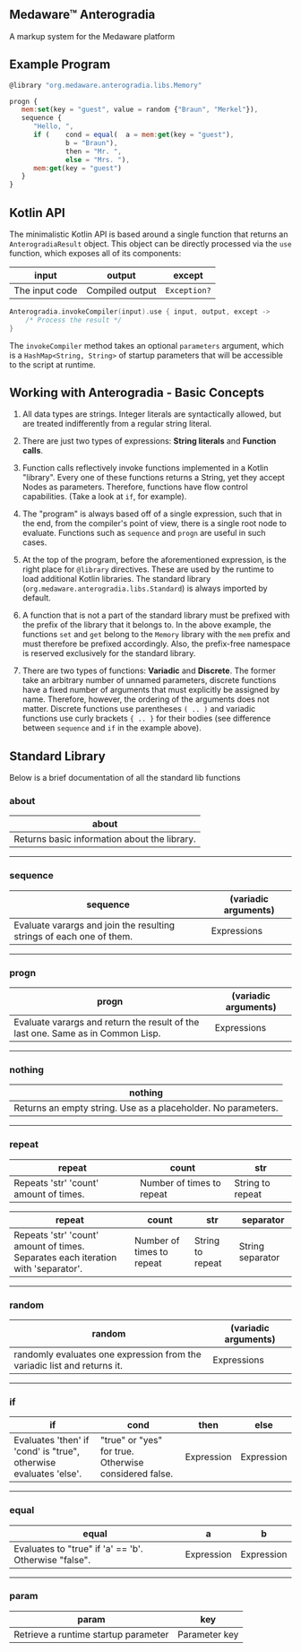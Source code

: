 ## Medaware&trade; Anterogradia

A markup system for the Medaware platform

## Example Program

```js
@library "org.medaware.anterogradia.libs.Memory"

progn {
   mem:set(key = "guest", value = random {"Braun", "Merkel"}),
   sequence {
      "Hello, ",
      if (    cond = equal(  a = mem:get(key = "guest"), 
              b = "Braun"),
              then = "Mr. ",
              else = "Mrs. "),
      mem:get(key = "guest")
   }
}
```

## Kotlin API

The minimalistic Kotlin API is based around a single function that returns an `AnterogradiaResult` object.
This object can be directly processed via the `use` function, which exposes all of its components:

| input          | output          | except       |
|----------------|-----------------|--------------|
| The input code | Compiled output | `Exception?` |

```kotlin
Anterogradia.invokeCompiler(input).use { input, output, except ->
    /* Process the result */
}
```

The `invokeCompiler` method takes an optional `parameters` argument, which is a `HashMap<String, String>` of
startup parameters that will be accessible to the script at runtime.

## Working with Anterogradia - Basic Concepts

1) All data types are strings. Integer literals are syntactically allowed,
   but are treated indifferently from a regular string literal.

2) There are just two types of expressions: **String literals** and **Function calls**.

3) Function calls reflectively invoke functions implemented in a Kotlin "library". Every one of these
   functions returns a String, yet they accept Nodes as parameters. Therefore, functions have flow control
   capabilities. (Take a look at `if`, for example).

4) The "program" is always based off of a single expression, such that in the end, from the compiler's point of view,
   there is a single root node to evaluate. Functions such as `sequence` and `progn` are useful in such cases.

5) At the top of the program, before the aforementioned expression, is the right place for `@library` directives. These
   are used by the runtime
   to load additional Kotlin libraries. The standard library (`org.medaware.anterogradia.libs.Standard`) is always
   imported by default.

6) A function that is not a part of the standard library must be prefixed with the prefix of the library that it belongs
   to. In the above example,
   the functions `set` and `get` belong to the `Memory` library with the `mem` prefix and must therefore be prefixed
   accordingly. Also, the prefix-free
   namespace is reserved exclusively for the standard library.

7) There are two types of functions: **Variadic** and **Discrete**. The former take an arbitrary number of unnamed
   parameters, discrete functions
   have a fixed number of arguments that must explicitly be assigned by name. Therefore, however, the ordering of the
   arguments does not matter.
   Discrete functions use parentheses `( .. )` and variadic functions use curly brackets `{ .. }` for their bodies (see
   difference between `sequence` and `if`
   in the example above).

## Standard Library

Below is a brief documentation of all the standard lib functions

### about

| about                                        |
|----------------------------------------------|
| Returns basic information about the library. |

---

### sequence

| sequence                                                             | (variadic arguments) |
|----------------------------------------------------------------------|----------------------|
| Evaluate varargs and join the resulting strings of each one of them. | Expressions          |

---

### progn

| progn                                                                           | (variadic arguments) |
|---------------------------------------------------------------------------------|----------------------|
| Evaluate varargs and return the result of the last one. Same as in Common Lisp. | Expressions          |

---

### nothing

| nothing                                                       |
|---------------------------------------------------------------|
| Returns an empty string. Use as a placeholder. No parameters. |

---

### repeat

| repeat                                 | count                     | str              |
|----------------------------------------|---------------------------|------------------|
| Repeats 'str' 'count' amount of times. | Number of times to repeat | String to repeat |

| repeat                                                                            | count                     | str              | separator        |
|-----------------------------------------------------------------------------------|---------------------------|------------------|------------------|
| Repeats 'str' 'count' amount of times. Separates each iteration with 'separator'. | Number of times to repeat | String to repeat | String separator |

---

### random

| random                                                                   | (variadic arguments) |
|--------------------------------------------------------------------------|----------------------|
| randomly evaluates one expression from the variadic list and returns it. | Expressions          |

---

### if

| if                                                                | cond                                                  | then       | else       |
|-------------------------------------------------------------------|-------------------------------------------------------|------------|------------|
| Evaluates 'then' if 'cond' is "true", otherwise evaluates 'else'. | "true" or "yes" for true. Otherwise considered false. | Expression | Expression |

---

### equal

| equal                                                 | a          | b          |
|-------------------------------------------------------|------------|------------|
| Evaluates to "true" if 'a' == 'b'. Otherwise "false". | Expression | Expression |

---

### param

| param                                | key           |
|--------------------------------------|---------------|
| Retrieve a runtime startup parameter | Parameter key |
